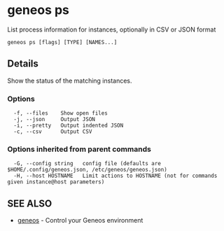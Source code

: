 # geneos ps

List process information for instances, optionally in CSV or JSON format

```text
geneos ps [flags] [TYPE] [NAMES...]
```

## Details

Show the status of the matching instances.

### Options

```text
  -f, --files    Show open files
  -j, --json     Output JSON
  -i, --pretty   Output indented JSON
  -c, --csv      Output CSV
```

### Options inherited from parent commands

```text
  -G, --config string   config file (defaults are $HOME/.config/geneos.json, /etc/geneos/geneos.json)
  -H, --host HOSTNAME   Limit actions to HOSTNAME (not for commands given instance@host parameters)
```

## SEE ALSO

* [geneos](geneos.md)	 - Control your Geneos environment
